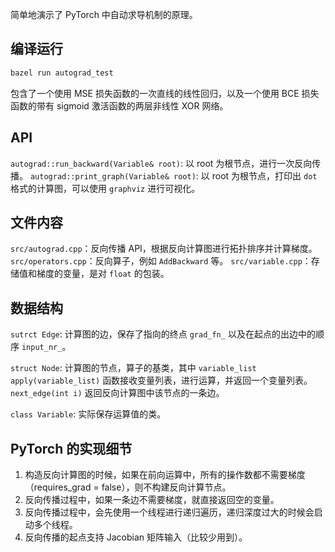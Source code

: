 简单地演示了 PyTorch 中自动求导机制的原理。

## 编译运行

```bash
bazel run autograd_test
```

包含了一个使用 MSE 损失函数的一次直线的线性回归，以及一个使用 BCE 损失函数的带有 sigmoid 激活函数的两层非线性 XOR 网络。

## API

`autograd::run_backward(Variable& root)`: 以 root 为根节点，进行一次反向传播。
`autograd::print_graph(Variable& root)`: 以 root 为根节点，打印出 `dot` 格式的计算图，可以使用 `graphviz` 进行可视化。

## 文件内容

`src/autograd.cpp`：反向传播 API，根据反向计算图进行拓扑排序并计算梯度。
`src/operators.cpp`：反向算子，例如 `AddBackward` 等。
`src/variable.cpp`：存储值和梯度的变量，是对 `float` 的包装。

## 数据结构

`sutrct Edge`: 计算图的边，保存了指向的终点 `grad_fn_` 以及在起点的出边中的顺序 `input_nr_`。

`struct Node`: 计算图的节点，算子的基类，其中 `variable_list apply(variable_list)` 函数接收变量列表，进行运算，并返回一个变量列表。`next_edge(int i)` 返回反向计算图中该节点的一条边。

`class Variable`: 实际保存运算值的类。

## PyTorch 的实现细节

1. 构造反向计算图的时候，如果在前向运算中，所有的操作数都不需要梯度（requires_grad = false），则不构建反向计算节点。
2. 反向传播过程中，如果一条边不需要梯度，就直接返回空的变量。
3. 反向传播过程中，会先使用一个线程进行递归遍历，递归深度过大的时候会启动多个线程。
4. 反向传播的起点支持 Jacobian 矩阵输入（比较少用到）。